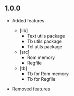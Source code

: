 ## 1.0.0
* Added features
  * [lib]
    * Text utils package
    * Tb utils package
    * Tcl utils package
  * [src]
    * Rom memory
    * Regfile
  * [tb]
    * Tb for Rom memory
    * Tb for Regfile
    
* Removed features
